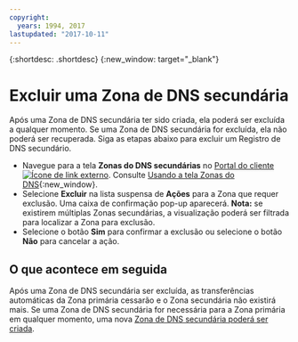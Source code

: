 ```yaml
---
copyright:
  years: 1994, 2017
lastupdated: "2017-10-11"
---
```


{:shortdesc: .shortdesc}
{:new_window: target="_blank"}

# Excluir uma Zona de DNS secundária

Após uma Zona de DNS secundária ter sido criada, ela poderá ser excluída a qualquer momento. Se uma Zona de DNS secundária for excluída, ela não poderá ser recuperada. Siga as etapas abaixo para excluir um Registro de DNS secundário.

 * Navegue para a tela **Zonas do DNS secundárias** no [Portal do cliente ![Ícone de link externo](../../icons/launch-glyph.svg "Ícone de link externo")](https://control.softlayer.com/). Consulte [Usando a tela Zonas do DNS](use-dns-zones-screen.html){:new_window}.
* Selecione **Excluir** na lista suspensa de **Ações** para a Zona que requer exclusão. Uma caixa de confirmação pop-up aparecerá.
  **Nota:** se existirem múltiplas Zonas secundárias, a visualização poderá ser filtrada para localizar a Zona para exclusão.
* Selecione o botão **Sim** para confirmar a exclusão ou selecione o botão **Não** para cancelar a ação.

## O que acontece em seguida

Após uma Zona de DNS secundária ser excluída, as transferências automáticas da Zona primária cessarão e o Zona secundária não existirá mais. Se uma Zona de DNS secundária for necessária para a Zona primária em qualquer momento, uma nova [Zona de DNS secundária poderá ser criada](add-secondary-dns-zone.html).
